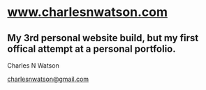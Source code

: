 # www.charlesnwatson.com
My 3rd personal website build, but my first offical attempt at a personal portfolio.
----
Charles N Watson

charlesnwatson@gmail.com
